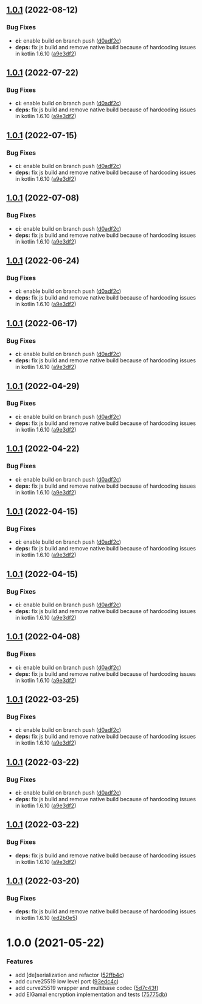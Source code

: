 ## [1.0.1](https://github.com/mirceanis/komuta/compare/1.0.0...1.0.1) (2022-08-12)


### Bug Fixes

* **ci:** enable build on branch push ([d0adf2c](https://github.com/mirceanis/komuta/commit/d0adf2c8b6fb30e4ca4d62e8db975011a619c2ed))
* **deps:** fix js build and remove native build because of hardcoding issues in kotlin 1.6.10 ([a9e3df2](https://github.com/mirceanis/komuta/commit/a9e3df2f7241ce771bf136e726422cb3d723d02e))

## [1.0.1](https://github.com/mirceanis/komuta/compare/1.0.0...1.0.1) (2022-07-22)


### Bug Fixes

* **ci:** enable build on branch push ([d0adf2c](https://github.com/mirceanis/komuta/commit/d0adf2c8b6fb30e4ca4d62e8db975011a619c2ed))
* **deps:** fix js build and remove native build because of hardcoding issues in kotlin 1.6.10 ([a9e3df2](https://github.com/mirceanis/komuta/commit/a9e3df2f7241ce771bf136e726422cb3d723d02e))

## [1.0.1](https://github.com/mirceanis/komuta/compare/1.0.0...1.0.1) (2022-07-15)


### Bug Fixes

* **ci:** enable build on branch push ([d0adf2c](https://github.com/mirceanis/komuta/commit/d0adf2c8b6fb30e4ca4d62e8db975011a619c2ed))
* **deps:** fix js build and remove native build because of hardcoding issues in kotlin 1.6.10 ([a9e3df2](https://github.com/mirceanis/komuta/commit/a9e3df2f7241ce771bf136e726422cb3d723d02e))

## [1.0.1](https://github.com/mirceanis/komuta/compare/1.0.0...1.0.1) (2022-07-08)


### Bug Fixes

* **ci:** enable build on branch push ([d0adf2c](https://github.com/mirceanis/komuta/commit/d0adf2c8b6fb30e4ca4d62e8db975011a619c2ed))
* **deps:** fix js build and remove native build because of hardcoding issues in kotlin 1.6.10 ([a9e3df2](https://github.com/mirceanis/komuta/commit/a9e3df2f7241ce771bf136e726422cb3d723d02e))

## [1.0.1](https://github.com/mirceanis/komuta/compare/1.0.0...1.0.1) (2022-06-24)


### Bug Fixes

* **ci:** enable build on branch push ([d0adf2c](https://github.com/mirceanis/komuta/commit/d0adf2c8b6fb30e4ca4d62e8db975011a619c2ed))
* **deps:** fix js build and remove native build because of hardcoding issues in kotlin 1.6.10 ([a9e3df2](https://github.com/mirceanis/komuta/commit/a9e3df2f7241ce771bf136e726422cb3d723d02e))

## [1.0.1](https://github.com/mirceanis/komuta/compare/1.0.0...1.0.1) (2022-06-17)


### Bug Fixes

* **ci:** enable build on branch push ([d0adf2c](https://github.com/mirceanis/komuta/commit/d0adf2c8b6fb30e4ca4d62e8db975011a619c2ed))
* **deps:** fix js build and remove native build because of hardcoding issues in kotlin 1.6.10 ([a9e3df2](https://github.com/mirceanis/komuta/commit/a9e3df2f7241ce771bf136e726422cb3d723d02e))

## [1.0.1](https://github.com/mirceanis/komuta/compare/1.0.0...1.0.1) (2022-04-29)


### Bug Fixes

* **ci:** enable build on branch push ([d0adf2c](https://github.com/mirceanis/komuta/commit/d0adf2c8b6fb30e4ca4d62e8db975011a619c2ed))
* **deps:** fix js build and remove native build because of hardcoding issues in kotlin 1.6.10 ([a9e3df2](https://github.com/mirceanis/komuta/commit/a9e3df2f7241ce771bf136e726422cb3d723d02e))

## [1.0.1](https://github.com/mirceanis/komuta/compare/1.0.0...1.0.1) (2022-04-22)


### Bug Fixes

* **ci:** enable build on branch push ([d0adf2c](https://github.com/mirceanis/komuta/commit/d0adf2c8b6fb30e4ca4d62e8db975011a619c2ed))
* **deps:** fix js build and remove native build because of hardcoding issues in kotlin 1.6.10 ([a9e3df2](https://github.com/mirceanis/komuta/commit/a9e3df2f7241ce771bf136e726422cb3d723d02e))

## [1.0.1](https://github.com/mirceanis/komuta/compare/1.0.0...1.0.1) (2022-04-15)


### Bug Fixes

* **ci:** enable build on branch push ([d0adf2c](https://github.com/mirceanis/komuta/commit/d0adf2c8b6fb30e4ca4d62e8db975011a619c2ed))
* **deps:** fix js build and remove native build because of hardcoding issues in kotlin 1.6.10 ([a9e3df2](https://github.com/mirceanis/komuta/commit/a9e3df2f7241ce771bf136e726422cb3d723d02e))

## [1.0.1](https://github.com/mirceanis/komuta/compare/1.0.0...1.0.1) (2022-04-15)


### Bug Fixes

* **ci:** enable build on branch push ([d0adf2c](https://github.com/mirceanis/komuta/commit/d0adf2c8b6fb30e4ca4d62e8db975011a619c2ed))
* **deps:** fix js build and remove native build because of hardcoding issues in kotlin 1.6.10 ([a9e3df2](https://github.com/mirceanis/komuta/commit/a9e3df2f7241ce771bf136e726422cb3d723d02e))

## [1.0.1](https://github.com/mirceanis/komuta/compare/1.0.0...1.0.1) (2022-04-08)


### Bug Fixes

* **ci:** enable build on branch push ([d0adf2c](https://github.com/mirceanis/komuta/commit/d0adf2c8b6fb30e4ca4d62e8db975011a619c2ed))
* **deps:** fix js build and remove native build because of hardcoding issues in kotlin 1.6.10 ([a9e3df2](https://github.com/mirceanis/komuta/commit/a9e3df2f7241ce771bf136e726422cb3d723d02e))

## [1.0.1](https://github.com/mirceanis/komuta/compare/1.0.0...1.0.1) (2022-03-25)


### Bug Fixes

* **ci:** enable build on branch push ([d0adf2c](https://github.com/mirceanis/komuta/commit/d0adf2c8b6fb30e4ca4d62e8db975011a619c2ed))
* **deps:** fix js build and remove native build because of hardcoding issues in kotlin 1.6.10 ([a9e3df2](https://github.com/mirceanis/komuta/commit/a9e3df2f7241ce771bf136e726422cb3d723d02e))

## [1.0.1](https://github.com/mirceanis/komuta/compare/1.0.0...1.0.1) (2022-03-22)


### Bug Fixes

* **ci:** enable build on branch push ([d0adf2c](https://github.com/mirceanis/komuta/commit/d0adf2c8b6fb30e4ca4d62e8db975011a619c2ed))
* **deps:** fix js build and remove native build because of hardcoding issues in kotlin 1.6.10 ([a9e3df2](https://github.com/mirceanis/komuta/commit/a9e3df2f7241ce771bf136e726422cb3d723d02e))

## [1.0.1](https://github.com/mirceanis/komuta/compare/1.0.0...1.0.1) (2022-03-22)


### Bug Fixes

* **deps:** fix js build and remove native build because of hardcoding issues in kotlin 1.6.10 ([a9e3df2](https://github.com/mirceanis/komuta/commit/a9e3df2f7241ce771bf136e726422cb3d723d02e))

## [1.0.1](https://github.com/mirceanis/komuta/compare/1.0.0...1.0.1) (2022-03-20)


### Bug Fixes

* **deps:** fix js build and remove native build because of hardcoding issues in kotlin 1.6.10 ([ed2b0e5](https://github.com/mirceanis/komuta/commit/ed2b0e5cb26bf055fb0457f3422aa0c5193841cb))

# 1.0.0 (2021-05-22)


### Features

* add [de]serialization and refactor ([52ffb4c](https://github.com/mirceanis/komuta/commit/52ffb4c93d1b4512c4a4d2e3ef33d763d5f4d9a0))
* add curve25519 low level port ([93edc4c](https://github.com/mirceanis/komuta/commit/93edc4ceabf04edd4a77cbfd5d25db20c273a619))
* add curve25519 wrapper and multibase codec ([5d7c43f](https://github.com/mirceanis/komuta/commit/5d7c43fa08ac5cfa84dac66695121457e4229aad))
* add ElGamal encryption implementation and tests ([75775db](https://github.com/mirceanis/komuta/commit/75775db0845b63e992449c90bdf41c75b42a4908))
